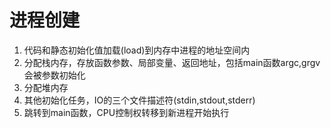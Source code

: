 # 进程创建

1. 代码和静态初始化值加载(load)到内存中进程的地址空间内
2. 分配栈内存，存放函数参数、局部变量、返回地址，包括main函数argc,grgv会被参数初始化
3. 分配堆内存
4. 其他初始化任务，IO的三个文件描述符(stdin,stdout,stderr)
5. 跳转到main函数，CPU控制权转移到新进程开始执行